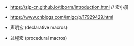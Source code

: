 
- https://zjp-cn.github.io/tlborm/introduction.html // 宏小册
- https://www.cnblogs.com/imlgc/p/17929429.html

- 声明宏 (declarative macros)
- 过程宏 (procedural macros)
